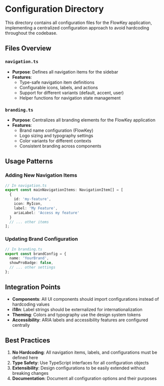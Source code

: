 # Configuration Directory

This directory contains all configuration files for the FlowKey application, implementing a centralized configuration approach to avoid hardcoding throughout the codebase.

## Files Overview

### `navigation.ts`
- **Purpose**: Defines all navigation items for the sidebar
- **Features**: 
  - Type-safe navigation item definitions
  - Configurable icons, labels, and actions
  - Support for different variants (default, accent, user)
  - Helper functions for navigation state management

### `branding.ts`
- **Purpose**: Centralizes all branding elements for the FlowKey application
- **Features**:
  - Brand name configuration (FlowKey)
  - Logo sizing and typography settings
  - Color variants for different contexts
  - Consistent branding across components

## Usage Patterns

### Adding New Navigation Items
```typescript
// In navigation.ts
export const mainNavigationItems: NavigationItem[] = [
  {
    id: 'my-feature',
    icon: MyIcon,
    label: 'My Feature',
    ariaLabel: 'Access my feature'
  }
  // ... other items
];
```

### Updating Brand Configuration
```typescript
// In branding.ts
export const brandConfig = {
  name: 'YourBrand',
  showProBadge: false,
  // ... other settings
};
```

## Integration Points

- **Components**: All UI components should import configurations instead of hardcoding values
- **i18n**: Label strings should be externalized for internationalization
- **Theming**: Colors and typography use the design system tokens
- **Accessibility**: ARIA labels and accessibility features are configured centrally

## Best Practices

1. **No Hardcoding**: All navigation items, labels, and configurations must be defined here
2. **Type Safety**: Use TypeScript interfaces for all configuration objects
3. **Extensibility**: Design configurations to be easily extended without breaking changes
4. **Documentation**: Document all configuration options and their purposes
